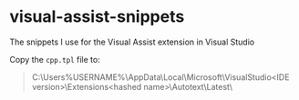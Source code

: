 # visual-assist-snippets

The snippets I use for the Visual Assist extension in Visual Studio

Copy the `cpp.tpl` file to:
> C:\Users\%USERNAME%\AppData\Local\Microsoft\VisualStudio\<IDE version>\Extensions\<hashed name>\Autotext\Latest\
